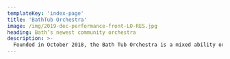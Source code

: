 ```yaml
---
templateKey: 'index-page'
title: 'BathTub Orchestra'
image: /img/2019-dec-performance-front-LO-RES.jpg
heading: Bath’s newest community orchestra
description: >-
  Founded in October 2018, the Bath Tub Orchestra is a mixed ability orchestra that plays all kinds of music from pop songs, jazz , blues, film soundtracks and classical favourites.
---
```


